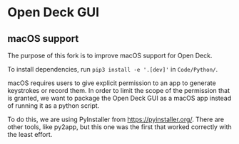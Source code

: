 # Open Deck GUI

## macOS support

The purpose of this fork is to improve macOS support for Open Deck.

To install dependencies, run `pip3 install -e '.[dev]'` in `Code/Python/`.

macOS requires users to give explicit permission to an app to generate keystrokes or record them. In order to limit the scope of the permission that is granted, we want to package the Open Deck GUI as a macOS app instead of running it as a python script. 

To do this, we are using PyInstaller from <https://pyinstaller.org/>. There are other tools, like py2app, but this one was the first that worked correctly with the least effort. 